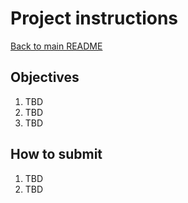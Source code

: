 # Project instructions

[Back to main README](README.md)

## Objectives
1. TBD
1. TBD
1. TBD

## How to submit
1. TBD
1. TBD